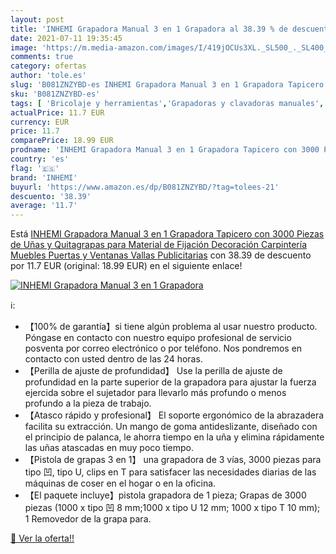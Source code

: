 ```yaml
---
layout: post
title: 'INHEMI Grapadora Manual 3 en 1 Grapadora al 38.39 % de descuento'
date: 2021-07-11 19:35:45
image: 'https://m.media-amazon.com/images/I/419jOCUs3XL._SL500_._SL400_.jpg'
comments: true
category: ofertas
author: 'tole.es'
slug: 'B081ZNZYBD-es INHEMI Grapadora Manual 3 en 1 Grapadora Tapicero con 3000...'
sku: 'B081ZNZYBD-es'
tags: [ 'Bricolaje y herramientas','Grapadoras y clavadoras manuales','Herramientas de mano','Herramientas manuales y eléctricas','grapadora','inhemi', ]
actualPrice: 11.7 EUR
currency: EUR
price: 11.7
comparePrice: 18.99 EUR
prodname: 'INHEMI Grapadora Manual 3 en 1 Grapadora Tapicero con 3000 Piezas de Uñas y Quitagrapas para Material de Fijación  Decoración  Carpintería  Muebles  Puertas y Ventanas  Vallas Publicitarias'
country: 'es'
flag: '🇪🇸'
brand: 'INHEMI'
buyurl: 'https://www.amazon.es/dp/B081ZNZYBD/?tag=tolees-21'
descuento: '38.39'
average: '11.7'
---
```


Está [INHEMI Grapadora Manual 3 en 1 Grapadora Tapicero con 3000 Piezas de Uñas y Quitagrapas para Material de Fijación  Decoración  Carpintería  Muebles  Puertas y Ventanas  Vallas Publicitarias](https://www.amazon.es/dp/B081ZNZYBD/?tag=tolees-21) con 38.39 de descuento por 11.7 EUR (original: 18.99 EUR) en el siguiente enlace!

[![INHEMI Grapadora Manual 3 en 1 Grapadora](https://m.media-amazon.com/images/I/419jOCUs3XL._SL500_._SL400_.jpg)](https://www.amazon.es/dp/B081ZNZYBD/?tag=tolees-21)

ℹ️:

- 【100% de garantía】si tiene algún problema al usar nuestro producto. Póngase en contacto con nuestro equipo profesional de servicio posventa por correo electrónico o por teléfono. Nos pondremos en contacto con usted dentro de las 24 horas.
- 【Perilla de ajuste de profundidad】 Use la perilla de ajuste de profundidad en la parte superior de la grapadora para ajustar la fuerza ejercida sobre el sujetador para llevarlo más profundo o menos profundo a la pieza de trabajo.
- 【Atasco rápido y profesional】 El soporte ergonómico de la abrazadera facilita su extracción. Un mango de goma antideslizante, diseñado con el principio de palanca, le ahorra tiempo en la uña y elimina rápidamente las uñas atascadas en muy poco tiempo.
- 【Pistola de grapas 3 en 1】 una grapadora de 3 vías, 3000 piezas para tipo 凹, tipo U, clips en T para satisfacer las necesidades diarias de las máquinas de coser en el hogar o en la oficina.
- 【El paquete incluye】pistola grapadora de 1 pieza; Grapas de 3000 piezas (1000 x tipo 凹 8 mm;1000 x tipo U 12 mm; 1000 x tipo T 10 mm); 1 Removedor de la grapa para.

[🛒 Ver la oferta!!](https://www.amazon.es/dp/B081ZNZYBD/?tag=tolees-21)
